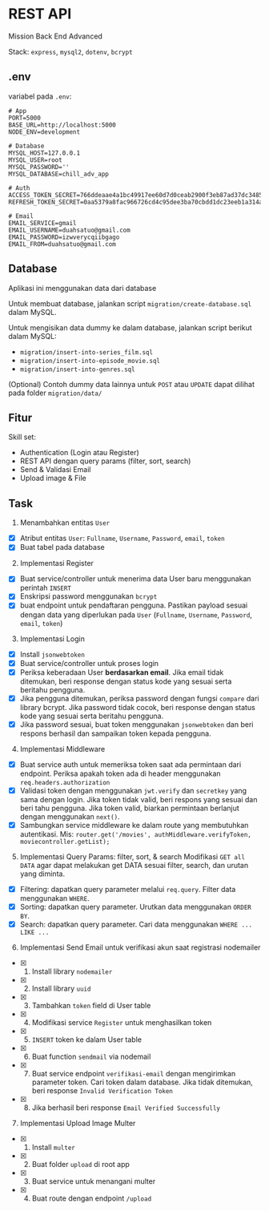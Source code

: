 # REST API
Mission Back End Advanced

Stack: `express`, `mysql2`, `dotenv`, `bcrypt`

## .env

variabel pada `.env`:
```
# App
PORT=5000
BASE_URL=http://localhost:5000
NODE_ENV=development

# Database
MYSQL_HOST=127.0.0.1
MYSQL_USER=root
MYSQL_PASSWORD=''
MYSQL_DATABASE=chill_adv_app

# Auth
ACCESS_TOKEN_SECRET=766ddeaae4a1bc49917ee60d7d0ceab2900f3eb87ad37dc34856e2b11679304b24ebfc7ccce5e3ed6f7ce33dca9bd3ed6c62bfb416f7a63e57b2d7adc88b715b
REFRESH_TOKEN_SECRET=0aa5379a8fac966726cd4c95dee3ba70cbdd1dc23eeb1a314a20e0ef9957407bc417fca3451188f67d02415e65bcf5588e933ae99750221ed4f173f3c9a5ba3b

# Email
EMAIL_SERVICE=gmail
EMAIL_USERNAME=duahsatuo@gmail.com
EMAIL_PASSWORD=izwverycqiibgago
EMAIL_FROM=duahsatuo@gmail.com
```

## Database
Aplikasi ini menggunakan data dari database

Untuk membuat database, jalankan script `migration/create-database.sql` dalam MySQL.

Untuk mengisikan data dummy ke dalam database, jalankan script berikut dalam MySQL:
- `migration/insert-into-series_film.sql`
- `migration/insert-into-episode_movie.sql`
- `migration/insert-into-genres.sql`

(Optional) Contoh dummy data lainnya untuk `POST` atau `UPDATE` dapat dilihat pada folder `migration/data/`

## Fitur
Skill set:
- Authentication (Login atau Register)
- REST API dengan query params (filter, sort, search)
- Send & Validasi Email
- Upload image & File

## Task
1. Menambahkan entitas `User`

- [x] Atribut entitas `User`: `Fullname`, `Username`, `Password`, `email`, `token`
- [x] Buat tabel pada database

2. Implementasi Register
- [x] Buat service/controller untuk menerima data User baru menggunakan perintah `INSERT`
- [x] Enskripsi password menggunakan `bcrypt`
- [x] buat endpoint untuk pendaftaran pengguna. Pastikan payload sesuai dengan data yang diperlukan pada `User` (`Fullname`, `Username`, `Password`, `email`, `token`)

3. Implementasi Login
- [x] Install `jsonwebtoken`
- [x] Buat service/controller untuk proses login
- [x] Periksa keberadaan User **berdasarkan email**. Jika email tidak ditemukan, beri response dengan status kode yang sesuai serta beritahu pengguna.
- [x] Jika pengguna ditemukan, periksa password dengan fungsi `compare` dari library bcrypt. Jika password tidak cocok, beri response dengan status kode yang sesuai serta beritahu pengguna.
- [x] Jika password sesuai, buat token menggunakan `jsonwebtoken` dan beri respons berhasil dan sampaikan token kepada pengguna.

4. Implementasi Middleware
- [x] Buat service auth untuk memeriksa token saat ada permintaan dari endpoint. Periksa apakah token ada di header menggunakan `req.headers.authorization`
- [x] Validasi token dengan menggunakan `jwt.verify` dan `secretkey` yang sama dengan login. Jika token tidak valid, beri respons yang sesuai dan beri tahu pengguna. Jika token valid, biarkan permintaan berlanjut dengan menggunakan `next()`.
- [x] Sambungkan service middleware ke dalam route yang membutuhkan autentikasi. Mis:
        ```router.get('/movies', authMiddleware.verifyToken, moviecontroller.getList);```

5. Implementasi Query Params: filter, sort, & search
Modifikasi `GET all DATA` agar dapat melakukan get DATA sesuai filter, search, dan urutan yang diminta.
- [x] Filtering: dapatkan query parameter melalui `req.query`. Filter data menggunakan `WHERE`.
- [x] Sorting: dapatkan query parameter. Urutkan data menggunakan `ORDER BY`.
- [x] Search: dapatkan query parameter. Cari data menggunakan `WHERE ... LIKE ...`

6. Implementasi Send Email
untuk verifikasi akun saat registrasi
nodemailer
- [x] 1. Install library `nodemailer`
- [x] 2. Install library `uuid`
- [x] 3. Tambahkan `token` field di User table
- [x] 4. Modifikasi service `Register` untuk menghasilkan token
- [x] 5. `INSERT` token ke dalam User table
- [x] 6. Buat function `sendmail` via nodemail
- [x] 7. Buat service endpoint `verifikasi-email` dengan mengirimkan parameter token. Cari token dalam database. Jika tidak ditemukan, beri response `Invalid Verification Token`
- [x] 8. Jika berhasil beri response `Email Verified Successfully`

7. Implementasi Upload Image
Multer
- [x] 1. Install `multer`
- [x] 2. Buat folder `upload` di root app
- [x] 3. Buat service untuk menangani multer 
- [x] 4. Buat route dengan endpoint `/upload`